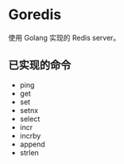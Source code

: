 # Goredis

使用 Golang 实现的 Redis server。

## 已实现的命令
- ping
- get
- set
- setnx
- select
- incr
- incrby
- append
- strlen
